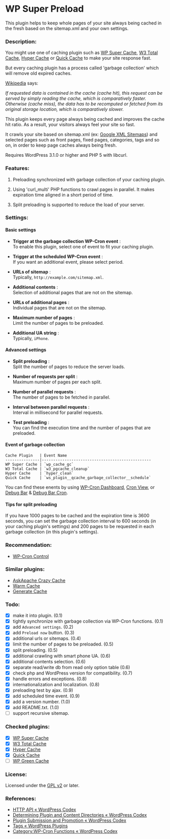WP Super Preload
================

This plugin helps to keep whole pages of your site always being cached 
in the fresh based on the sitemap.xml and your own settings.

### Description:

You might use one of caching plugin such as [WP Super Cache][WSC], 
[W3 Total Cache][W3T], [Hyper Cache][HYP] or [Quick Cache][QIK] to make your 
site response fast.

But every caching plugin has a process called 'garbage collection' which will 
remove old expired caches.

[Wikipedia][WIK] says:

*If requested data is contained in the cache (cache hit), this request can be 
served by simply reading the cache, which is comparatively faster.
Otherwise (cache miss), the data has to be recomputed or fetched from its 
original storage location, which is comparatively slower.*

This plugin keeps every page always being cached and improves the cache hit 
ratio. As a result, your visitors always feel your site so fast.

It crawls your site based on sitemap.xml (ex: [Google XML Sitemaps][GXS]) and 
selected pages such as front pages, fixed pages, categories, tags and so on, 
in order to keep page caches always being fresh.

Requires WordPress 3.1.0 or higher and PHP 5 with libcurl.

### Features:

1. Preloading synchronized with garbage collection of your caching plugin. 

2. Using 'curl_multi' PHP functions to crawl pages in parallel.
It makes expiration time aligned in a short period of time.

3. Split preloading is supported to reduce the load of your server.

### Settings:

#### Basic settings
- **Trigger at the garbage collection WP-Cron event** :  
    To enable this plugin, select one of event to fit your caching plugin.

- **Trigger at the scheduled WP-Cron event** :  
    If you want an additional event, please select period.

- **URLs of sitemap** :  
    Typically, `http://example.com/sitemap.xml`.

- **Additional contents** :  
    Selection of additional pages that are not on the sitemap.

- **URLs of additional pages** :  
    Individual pages that are not on the sitemap.

- **Maximum number of pages** :  
    Limit the number of pages to be preloaded.

- **Additional UA string** :  
    Typically, `iPhone`.

#### Advanced settings
- **Split preloading** :  
    Split the number of pages to reduce the server loads.

- **Number of requests per split** :  
    Maximum number of pages per each split.

- **Number of parallel requests** :  
    The number of pages to be fetched in parallel.

- **Interval between parallel requests** :  
    Interval in millisecond for parallel requests.

- **Test preloading** :  
    You can find the execution time and the number of pages that are preloaded.

#### Event of garbage collection
    Cache Plugin   | Event Name
    ---------------|------------------------------------------------
    WP Super Cache | `wp_cache_gc`
    W3 Total Cache | `w3_pgcache_cleanup`
    Hyper Cache    | `hyper_clean`
    Quick Cache    | `ws_plugin__qcache_garbage_collector__schedule`

You can find these enents by using 
[WP-Cron Dashboard][WCD], 
[Cron View][CRV], or 
[Debug Bar][DBB] & [Debug Bar Cron][DBC].

#### Tips for split preloading
If you have 1000 pages to be cached and the expiration time is 3600 seconds, 
you can set the garbage collection interval to 600 seconds (in your caching 
plugin's settings) and 200 pages to be requested in each garbage collection 
(in this plugin's settings).

### Recommendation:

- [WP-Cron Control][WCC]

### Similar plugins:

- [AskApache Crazy Cache][ACC]
- [Warm Cache][WMC]
- [Generate Cache][GEN]

### Todo:

- [x] make it into plugin. (0.1)
- [x] tightly synchronize with garbage collection via WP-Cron functions. (0.1)
- [x] add `Advanced settings`. (0.2)
- [x] add `Preload now` button. (0.3)
- [x] additional urls or sitemaps. (0.4)
- [x] limit the number of pages to be preloaded. (0.5)
- [x] split preloading. (0.5)
- [x] additional crawling with smart phone UA. (0.6)
- [x] additional contents selection. (0.6)
- [x] separate read/write db from read only option table (0.6)
- [x] check php and WordPress version for compatibility. (0.7)
- [x] handle errors and exceptions. (0.8)
- [x] internationalization and localization. (0.8)
- [x] preloading test by ajax. (0.9)
- [x] add scheduled time event. (0.9)
- [x] add a version number. (1.0)
- [x] add README.txt. (1.0)
- [ ] support recursive sitemap.

### Checked plugins:

- [x] [WP Super Cache][WSC]
- [x] [W3 Total Cache][W3T]
- [x] [Hyper Cache][HYP]
- [x] [Quick Cache][QIK]
- [ ] [WP Green Cache][WGC]

### License:

Licensed under the [GPL v2][GPL] or later.

### References:

- [HTTP API &laquo; WordPress Codex](http://codex.wordpress.org/HTTP_API)
- [Determining Plugin and Content Directories &laquo; WordPress Codex](http://codex.wordpress.org/Determining_Plugin_and_Content_Directories)
- [Plugin Submission and Promotion &laquo; WordPress Codex](http://codex.wordpress.org/Plugin_Submission_and_Promotion)
- [Tags &laquo; WordPress Plugins](http://wordpress.org/extend/plugins/tags/)
- [Category:WP-Cron Functions &laquo; WordPress Codex](http://codex.wordpress.org/Category:WP-Cron_Functions)

[GXS]: http://wordpress.org/extend/plugins/google-sitemap-generator/
[WSC]: http://wordpress.org/extend/plugins/wp-super-cache/
[W3T]: http://wordpress.org/extend/plugins/w3-total-cache/
[HYP]: http://wordpress.org/extend/plugins/hyper-cache/
[QIK]: http://wordpress.org/extend/plugins/quick-cache/
[WGC]: http://wordpress.org/extend/plugins/wp-simple-cache/
[WCC]: http://wordpress.org/extend/plugins/wp-cron-control/
[WCD]: http://wordpress.org/extend/plugins/wp-cron-dashboard/
[CRV]: http://wordpress.org/extend/plugins/cron-view/
[DBB]: http://wordpress.org/extend/plugins/debug-bar/
[DBC]: http://wordpress.org/extend/plugins/debug-bar-cron/
[ACC]: http://wordpress.org/extend/plugins/askapache-crazy-cache/
[WMC]: http://wordpress.org/extend/plugins/warm-cache/
[GEN]: http://wordpress.org/extend/plugins/generate-cache/
[GPL]: http://www.gnu.org/licenses/gpl-2.0.html
[WIK]: http://en.wikipedia.org/wiki/Cache_%28computing%29 "Cache (computing) - Wikipedia, the free encyclopedia"
